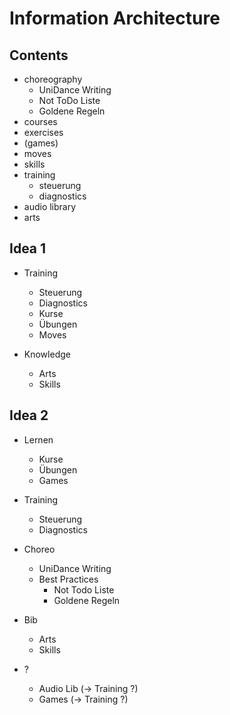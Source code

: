 # Information Architecture

## Contents

- choreography
  - UniDance Writing
  - Not ToDo Liste
  - Goldene Regeln
- courses
- exercises
- (games)
- moves
- skills
- training
  - steuerung
  - diagnostics
- audio library
- arts

## Idea 1

- Training
  - Steuerung
  - Diagnostics
  - Kurse
  - Übungen
  - Moves

- Knowledge
  - Arts
  - Skills

## Idea 2

- Lernen
  - Kurse
  - Übungen
  - Games

- Training
  - Steuerung
  - Diagnostics

- Choreo
  - UniDance Writing
  - Best Practices
    - Not Todo Liste
    - Goldene Regeln

- Bib
  - Arts
  - Skills

- ?
  - Audio Lib (-> Training ?)
  - Games (-> Training ?)
